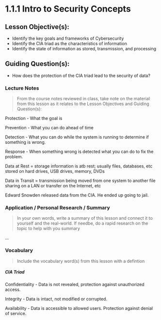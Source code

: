 # 1.1.1 Intro to Security Concepts

## Lesson Objective(s):
- Identify the key goals and frameworks of Cybersecurity
- Identify the CIA triad as the characteristics of information
- Identify the state of information as stored, transmission, and processing

## Guiding Question(s):
- How does the protection of the CIA triad lead to the security of data?

### Lecture Notes
> From the course notes reviewed in class, take note on the material from this lesson as it relates to the Lesson Objectives and Guiding Question(s):

Protection - What the goal is

Prevention - What you can do ahead of time

Detection - What you can do while the system is running to determine if something is wrong. 

Response - When something wrong is detected what you can do to fix the problem. 

Data at Rest = storage  information is atb rest; usually files, databases, etc stored on hard drives, USB drives, memory, DVDs

Data in Transit = transmission    being moved from one system to another file sharing on a LAN or transfer on the Internet, etc

Edward Snowden released data from the CIA. He ended up going to jail.





### Application / Personal Research / Summary
> In your own words, write a summary of this lesson and connect it to yourself and the real-world. If needbe, do a rapid research on the topic to help with you summary

...

### Vocabulary
> Include the vocabulary word(s) from this lesson with a defintion

##### CIA Triad
Confidentiality - Data is not revealed, protection against unauthorized access.

Integrity - Data is intact, not modified or corrupted. 

Availability - Data is accessible to allowed users. Protection against denial of service.



